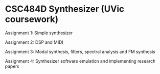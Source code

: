 # CSC484D Synthesizer (UVic coursework)

Assignment 1: Simple synthesizer

Assignment 2: DSP and MIDI

Assignment 3: Modal synthesis, filters, spectral analysis and FM synthesis

Assignment 4: Synthesizer software emulation and implementing research papers
